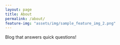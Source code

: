 ```yaml
---
layout: page
title: About
permalink: /about/
feature-img: "assets/img/sample_feature_img_2.png"
---
```


Blog that answers quick questions!